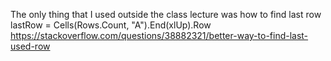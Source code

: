 The only thing that I used outside the class lecture was how to find last row
lastRow = Cells(Rows.Count, "A").End(xlUp).Row
https://stackoverflow.com/questions/38882321/better-way-to-find-last-used-row
